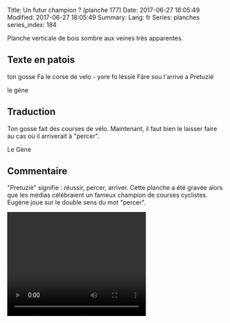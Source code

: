 Title: Un futur champion ? (planche 177)
Date: 2017-06-27 18:05:49
Modified: 2017-06-27 18:05:49
Summary: 
Lang: fr
Series: planches
series_index: 184

Planche verticale de bois sombre aux veines très apparentes.

<figure class="image-block" style="float: right;">
  <img alt="" src="{static}/images/planche_177.png">
  <figcaption style="max-width: 270px"></figcaption>
</figure>

## Texte en patois
ton gosse Fa le corse de velo - yore fo léssiè Fâre sou l'arrive a Pretuziè

le gène

## Traduction
Ton gosse fait des courses de vélo. Maintenant, il faut bien le laisser faire au cas où il arriverait à "percer".

Le Gène

## Commentaire
"Pretuziè" signifie : réussir, percer, arriver. Cette planche a été gravée alors que les médias célébraient un fameux champion de courses cyclistes.
Eugène joue sur le double sens du mot "percer".



<video width="320" height="240" controls>
  <source src="https://d1njpgd0ygatdn.cloudfront.net/video_177.mp4" type="video/mp4">
</video>
